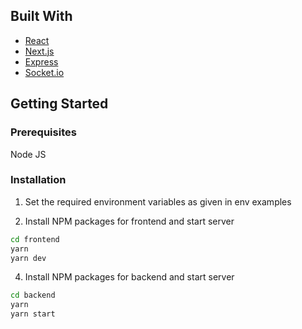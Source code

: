
## Built With

- [React](https://react.dev/)
- [Next.js](https://nextjs.org/)
- [Express](https://expressjs.com/)
- [Socket.io](https://www.npmjs.com/package/socket.io)

## Getting Started

### Prerequisites

Node JS

### Installation

1. Set the required environment variables as given in env examples

2. Install NPM packages for frontend and start server

```sh
cd frontend
yarn
yarn dev
```

4. Install NPM packages for backend and start server

```sh
cd backend
yarn
yarn start
```

